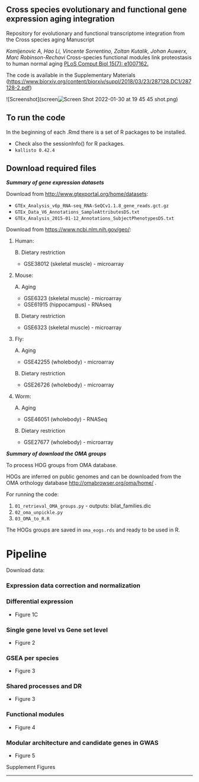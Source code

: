 


Cross species evolutionary and functional gene expression aging integration
---------------------------------------
Repository for evolutionary and functional transcriptome integration from the Cross species aging Manuscript

*Komljenovic A,  Hao Li, Vincente Sorrentino, Zoltan Kutalik, Johan Auwerx, Marc Robinson-Rechavi* Cross-species functional modules link proteostasis to human normal aging [PLoS Comput Biol 15(7): e1007162.](https://journals.plos.org/ploscompbiol/article?id=10.1371/journal.pcbi.1007162)

The code is available in the Supplementary Materials (https://www.biorxiv.org/content/biorxiv/suppl/2018/03/23/287128.DC1/287128-2.pdf)

![Screenshot](screen![Screen Shot 2022-01-30 at 19 45 45](https://user-images.githubusercontent.com/14986121/151725157-3f6f2a70-7820-4621-a493-5fa71d7e31f6.png)
shot.png)

To run the code
----------------------------
In the beginning of each .Rmd there is a set of R packages to be installed. 
* Check also the sessionInfo() for R packages.
* `kallisto 0.42.4`

Download required files
----------------------------


***Summary of gene expression datasets***


Download from <http://www.gtexportal.org/home/datasets>:

* `GTEx_Analysis_v6p_RNA-seq_RNA-SeQCv1.1.8_gene_reads.gct.gz`
* `GTEx_Data_V6_Annotations_SampleAttributesDS.txt`
* `GTEx_Analysis_2015-01-12_Annotations_SubjectPhenotypesDS.txt`


Download from <https://www.ncbi.nlm.nih.gov/geo/>:

1. Human:
	
	B. Dietary restriction 
	* GSE38012 (skeletal muscle) - microarray

2. Mouse:
 
	A. Aging	
	* GSE6323 (skeletal muscle) - microarray
  	* GSE61915 (hippocampus) - RNAseq 
 	

	B. Dietary restriction
	* GSE6323 (skeletal muscle) - microarray

3. Fly:
 	
	A. Aging  
	* GSE42255 (wholebody) - microarray
 	
	B. Dietary restriction
	* GSE26726 (wholebody) - microarray


4. Worm:
 	
	A. Aging
  	* GSE46051 (wholebody) - RNASeq
 	
	B. Dietary restriction
	* GSE27677 (wholebody) - microarray




***Summary of download the OMA groups***

To process HOG groups from OMA database.

HOGs are inferred on public genomes and can be downloaded from the OMA orthology database <http://omabrowser.org/oma/home/> .


For running the code: 
	
1.  ```01_retrieval_OMA_groups.py``` - outputs: bilat_families.dic
2.  ```02_oma_unpickle.py```
3.  ```03_OMA_to_R.R```


The HOGs groups are saved in `oma_eogs.rds` and ready to be used in R.	



Pipeline
=========

Download data:




### Expression data correction and normalization



### Differential expression


* Figure 1C	



### Single gene level vs Gene set level


* Figure 2




### GSEA per species


* Figure 3



### Shared processes and DR

* Figure 3



### Functional modules

* Figure 4



### Modular architecture and candidate genes in GWAS

* Figure 5




Supplement Figures
______________________


